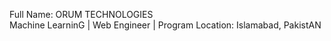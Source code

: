 Full Name: ORUM TECHNOLOGIES                  
               Machine LearninG | Web Engineer | Program
  Location: Islamabad, PakistAN
